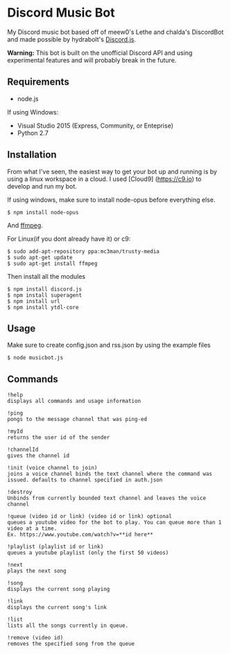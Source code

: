 # Discord Music Bot
My Discord music bot based off of meew0's Lethe and chalda's DiscordBot and made possible by hydrabolt's [Discord.js](https://github.com/hydrabolt/discord.js).

**Warning:** This bot is built on the unofficial Discord API and using experimental features and will probably break in the future.

## Requirements
+ node.js

If using Windows:
+ Visual Studio 2015 (Express, Community, or Enteprise)
+ Python 2.7

## Installation
From what I've seen, the easiest way to get your bot up and running is by using a linux workspace in a cloud.
I used [Cloud9] (https://c9.io) to develop and run my bot.


If using windows, make sure to install node-opus before everything else.
```
$ npm install node-opus
```
And [ffmpeg](https://www.ffmpeg.org/download.html).

For Linux(if you dont already have it) or c9:

```
$ sudo add-apt-repository ppa:mc3man/trusty-media
$ sudo apt-get update
$ sudo apt-get install ffmpeg
```

Then install all the modules
```
$ npm install discord.js
$ npm install superagent
$ npm install url
$ npm install ytdl-core
```

## Usage
Make sure to create config.json and rss.json by using the example files
```
$ node musicbot.js
```

## Commands
```
!help 
displays all commands and usage information
```
```
!ping 
pongs to the message channel that was ping-ed
```
```
!myId 
returns the user id of the sender
```
```
!channelId 
gives the channel id
```
```
!init (voice channel to join)
joins a voice channel binds the text channel where the command was issued. defaults to channel specified in auth.json
```
```
!destroy 
Unbinds from currently bounded text channel and leaves the voice channel
```
```
!queue (video id or link) (video id or link) optional
queues a youtube video for the bot to play. You can queue more than 1 video at a time.
Ex. https://www.youtube.com/watch?v=**id here**
```
```
!playlist (playlist id or link)
queues a youtube playlist (only the first 50 videos)
```
```
!next 
plays the next song
```
```
!song 
displays the current song playing
```
```
!link 
displays the current song's link
```
```
!list 
lists all the songs currently in queue.
```
```
!remove (video id)
removes the specified song from the queue
```

